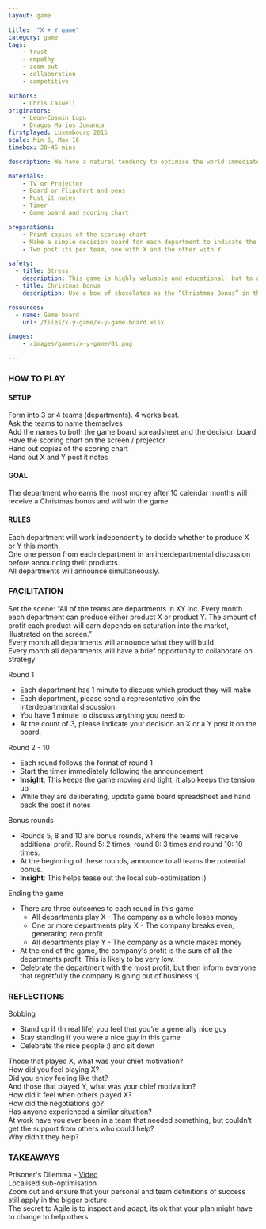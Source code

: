```yaml
---
layout: game

title:  "X + Y game"
category: game
tags:
    - trust
    - empathy
    - zoom out
    - collaboration
    - competitive

authors: 
    - Chris Caswell
originators: 
    - Leon-Cosmin Lupu 
    - Dragos Marius Jumanca
firstplayed: Luxembourg 2015
scale: Min 6, Max 16
timebox: 30-45 mins

description: We have a natural tendency to optimise the world immediately around us and focus on personal or team success. Often this can be to the detriment of others  and the wider organisation which ultimately affects their success. This game exploits this aspect of human nature to demonstrate that localised sub-optimisation can have a dramatic effect when we look at the bigger picture. 

materials:
    - TV or Projector
    - Board or Flipchart and pens
    - Post it notes
    - Timer
    - Game board and scoring chart

preparations:
    - Print copies of the scoring chart
    - Make a simple decision board for each department to indicate the option they’ve chosen (E.G. | Team name | Decision X or Y | )
    - Two post its per team, one with X and the other with Y

safety:
  - title: Stress
    description: This game is highly valuable and educational, but to achieve this it creates an environment of stress, frustration and conflict. Be sure that is it safe for your team to experience these emotions and take the time to follow this game with a team building exercise.
  - title: Christmas Bonus
    description: Use a box of chocolates as the “Christmas Bonus” in this game, and when nobody actually wins (company has failed) at the end of game, share the chocolates during the reflection to begin to defuse.

resources:
  - name: Game board
    url: /files/x-y-game/x-y-game-board.xlsx

images:
    - /images/games/x-y-game/01.png

---
```


### HOW TO PLAY

#### SETUP

Form into 3 or 4 teams (departments).  4 works best.  
Ask the teams to name themselves  
Add the names to both the game board spreadsheet  and the decision board  
Have the scoring chart on the screen / projector   
Hand out copies of the scoring chart  
Hand out X and Y post it notes  


#### GOAL 

The department who earns the most money after 10 calendar months will receive a Christmas bonus and will win the game. 


#### RULES

Each department will work independently to decide whether to produce X or Y this month.  
One one person from each department in an interdepartmental discussion before announcing their products.  
All departments will announce simultaneously.   


### FACILITATION

Set the scene: “All of the teams are departments in XY Inc. Every month each department can produce either product X or product Y. The amount of profit each product will earn depends on saturation into the market, illustrated on the screen.”  
Every month all departments will announce what they will build  
Every month all departments will have a brief opportunity to collaborate on strategy  

Round 1  
* Each department has 1 minute to discuss which product they will make
* Each department, please send a representative join the interdepartmental discussion. 
* You have 1 minute to discuss anything you need to
* At the count of 3, please indicate your decision an X or a Y post it on the board.

Round 2 - 10
* Each round follows the format of round 1
* Start the timer immediately following the announcement
* __Insight__: This keeps the game moving and tight, it also keeps the tension up
* While they are deliberating, update game board spreadsheet and hand back the post it notes

Bonus rounds
* Rounds 5, 8 and 10 are bonus rounds, where the teams will receive additional profit. Round 5: 2 times, round 8: 3 times and round 10: 10 times.
* At the beginning of these rounds, announce to all teams the potential bonus.
* __Insight__: This helps tease out the local sub-optimisation :)

Ending the game
* There are three outcomes to each round in this game
    * All departments play X - The company as a whole loses money
    * One or more departments play X - The company breaks even, generating zero profit
    * All departments play Y - The company as a whole makes money
* At the end of the game, the company's profit is the sum of all the departments profit. This is likely to be very low.
* Celebrate the department with the most profit, but then inform everyone that regretfully the company is going out of business :(


### REFLECTIONS

Bobbing
* Stand up if (In real life) you feel that you’re a generally nice guy
* Stay standing if you were a nice guy in this game
* Celebrate the nice people :) and sit down

Those that played X, what was your chief motivation?  
How did you feel playing X?  
Did you enjoy feeling like that?  
And those that played Y, what was your chief motivation?  
How did it feel when others played X?  
How did the negotiations go?  
Has anyone experienced a similar situation?  
At work have you ever been in a team that needed something, but couldn’t get the support from others who could help?  
Why didn’t they help?  


### TAKEAWAYS
Prisoner's Dilemma - [Video](https://www.youtube.com/watch?v=t9Lo2fgxWHw)  
Localised sub-optimisation  
Zoom out and ensure that your personal and team definitions of success still apply in the bigger picture  
The secret to Agile is to inspect and adapt, its ok that your plan might have to change to help others  